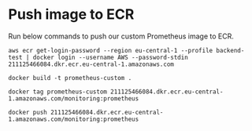 # Push image to ECR
Run below commands to push our custom Prometheus image to ECR.
```
aws ecr get-login-password --region eu-central-1 --profile backend-test | docker login --username AWS --password-stdin 211125466084.dkr.ecr.eu-central-1.amazonaws.com
```

```
docker build -t prometheus-custom .
```

```
docker tag prometheus-custom 211125466084.dkr.ecr.eu-central-1.amazonaws.com/monitoring:prometheus
```

```
docker push 211125466084.dkr.ecr.eu-central-1.amazonaws.com/monitoring:prometheus
```